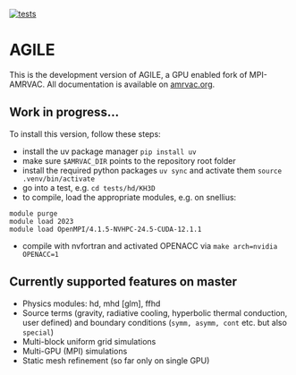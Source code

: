 [![tests](https://github.com/amrvac/AGILE-experimental/actions/workflows/tests.yml/badge.svg)](https://github.com/amrvac/AGILE-experimental/actions/workflows/tests.yml)

# AGILE

This is the development version of AGILE, a GPU enabled fork of MPI-AMRVAC. All documentation is available on [amrvac.org](http://amrvac.org/).

## Work in progress...

To install this version, follow these steps:
- install the uv package manager `pip install uv`
- make sure `$AMRVAC_DIR` points to the repository root folder
- install the required python packages `uv sync` and activate them `source .venv/bin/activate`
- go into a test, e.g. `cd tests/hd/KH3D`
- to compile, load the appropriate modules, e.g. on snellius:
```
module purge
module load 2023
module load OpenMPI/4.1.5-NVHPC-24.5-CUDA-12.1.1
```
- compile with nvfortran and activated OPENACC via `make arch=nvidia OPENACC=1`

## Currently supported features on master
- Physics modules: hd, mhd [glm], ffhd
- Source terms (gravity, radiative cooling, hyperbolic thermal conduction, user defined) and boundary conditions (`symm, asymm, cont` etc. but also `special`)
- Multi-block uniform grid simulations
- Multi-GPU (MPI) simulations
- Static mesh refinement (so far only on single GPU)
